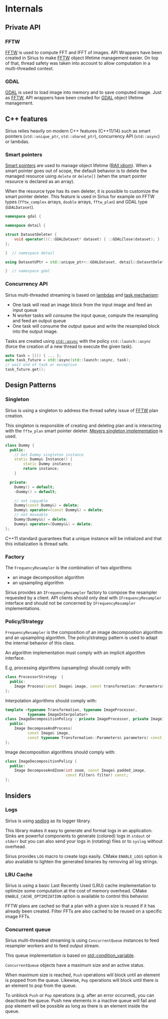 # Internals

## Private API

### FFTW

[FFTW] is used to compute FFT and IFFT of images. API Wrappers have been created in Sirius to make [FFTW] object lifetime management easier. On top of that, thread safety was taken into account to allow computation in a multi-threaded context.

### GDAL

[GDAL] is used to load image into memory and to save computed image. Just as [FFTW], API wrappers have been created for [GDAL] object lifetime management.

## C++ features

Sirius relies heavily on modern C++ features (C++11/14) such as smart pointers (`std::unique_ptr`, `std::shared_ptr`), concurrency API (`std::async`) or lambdas.

### Smart pointers

[Smart pointers] are used to manage object lifetime ([RAII idiom][RAII]). When a smart pointer goes out of scope, the default behavior is to delete the managed resource using `delete` or `delete[]` (when the smart pointer resource is declared as an array).

When the resource type has its own deleter, it is possible to customize the smart pointer deleter. This feature is used in Sirius for example on FFTW types (`fftw_complex` arrays, `double` arrays, `fftw_plan`) and GDAL type (`GDALDataset`).

```cpp
namespace gdal {

namespace detail {

struct DatasetDeleter {
    void operator()(::GDALDataset* dataset) { ::GDALClose(dataset); }
};

}  // namespace detail

using DatasetUPtr = std::unique_ptr<::GDALDataset, detail::DatasetDeleter>;

}  // namespace gdal
```

### Concurrency API

Sirius multi-threaded streaming is based on [lambdas][lambda] and [task mechanism][std::async]:

* One task will read an image block from the input image and feed an input queue
* N worker tasks will consume the input queue, compute the resampling and feed an output queue
* One task will consume the output queue and write the resampled block into the output image.

Tasks are created using [`std::async`][std::async] with the policy `std::launch::async` (force the creation of a new thread to execute the given task).

```cpp
auto task = []() { ... };
auto task_future = std::async(std::launch::async, task);
// wait end of task or exception
task_future.get();
```

## Design Patterns

### Singleton

Sirius is using a singleton to address the thread safety issue of [FFTW] plan creation.

This singleton is responsible of creating and deleting plan and is interacting with the `fftw_plan` smart pointer deleter.
[Meyers singleton implementation][MeyersSingleton] is used.

```cpp
class Dummy {
  public:
    // Get Dummy singleton instance
    static Dummy& Instance() {
        static Dummy instance;
        return instance;
    }

  private:
    Dummy() = default;
    ~Dummy() = default;

    // not copyable
    Dummy(const Dummy&) = delete;
    Dummy& operator=(const Dummy&) = delete;
    // not moveable
    Dummy(Dummy&&) = delete;
    Dummy& operator=(Dummy&&) = delete;
};
```

C++11 standard guarantees that a unique instance will be initialized and that this initialization is thread safe.

### Factory

The `FrequencyResampler` is the combination of two algorithms:
* an image decomposition algorithm
* an upsampling algorithm

Sirius provides an `IFrequencyResampler` factory to compose the resampler requested by a client.
API clients should only deal with `IFrequencyResampler` interface and should not be concerned by `IFrequencyResampler` implementations.

### Policy/Strategy

`FrequencyResampler` is the composition of an image decomposition algorithm and an upsampling algorithm.
The policy/strategy pattern is used to adapt the internal behavior of this class.

An algorithm implementation must comply with an implicit algorithm interface.

E.g, processing algorithms (upsampling) should comply with:

```cpp
class ProcessorStrategy  {
  public:
    Image Process(const Image& image, const transformation::Parameters& transformation_parameters) const;
};
```

Interpolation algorithms should comply with:

```cpp
template <typename Transformation, typename ImageProcessor,
          typename ImageInterpolator>
class ImageDecompositionPolicy : private ImageProcessor, private ImageInterpolator {
  public:
    Image DecomposeAndProcess(
          const Image& image,
          const typename Transformation::Parameters& parameters) const;
};
```

Image decomposition algorithms should comply with:

```cpp
class ImageDecompositionPolicy {
  public:
    Image DecomposeAndZoom(int zoom, const Image& padded_image,
                           const Filter& filter) const;
};
```

## Insiders

### Logs

Sirius is using [spdlog] as its logger library.

This library makes it easy to generate and format logs in an application. Sinks are powerful components to generate (colored) logs in `stdout` or `stderr` but you can also send your logs in (rotating) files or to `syslog` without overhead.

Sirius provides `LOG` macro to create logs easily. CMake `ENABLE_LOGS` option is also available to lighten the generated binaries by removing all log strings.

### LRU Cache

Sirius is using a basic Last Recently Used (LRU) cache implementation to optimize some computation at the cost of memory overhead. CMake `ENABLE_CACHE_OPTIMIZATION` option is available to control this behavior.

FFTW plans are cached so that a plan with a given size is reused if it has already been created. Filter FFTs are also cached to be reused on a specific image FFTs.

### Concurrent queue

Sirius multi-threaded streaming is using `ConcurrentQueue` instances to feed resampler workers and to feed output stream.

This queue implementation is based on [std::condition_variable].

`ConcurrentQueue` objects have a maximum size and an active status.

When maximum size is reached, `Push` operations will block until an element is popped from the queue. Likewise, `Pop` operations will block until there is an element to pop from the queue.

To unblock `Push` or `Pop` operations (e.g. after an error occurred), you can deactivate the queue. Push new elements in a inactive queue will fail and pop element will be possible as long as there is an element inside the queue.

[FFTW]: http://www.fftw.org/ "Fastest Fourier Transform in the West"
[GDAL]: http://www.gdal.org/ "Geospatial Data Abstraction Library"
[Smart pointers]: https://en.cppreference.com/w/cpp/memory "Smart pointers"
[RAII]: https://en.wikipedia.org/wiki/Resource_acquisition_is_initialization "Resource Acquisition Is Initialization"
[lambda]: https://en.cppreference.com/w/cpp/language/lambda "C++ lambda"
[std::async]: https://en.cppreference.com/w/cpp/thread/async "std::async"
[MeyersSingleton]: https://www.pearson.com/us/higher-education/program/Meyers-Effective-C-55-Specific-Ways-to-Improve-Your-Programs-and-Designs-3rd-Edition/PGM73417.html "Meyers singleton implementation"
[spdlog]: https://github.com/gabime/spdlog
[std::condition_variable]: https://en.cppreference.com/w/cpp/thread/condition_variable "std::condition_variable"
